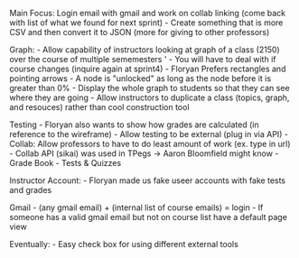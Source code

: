
Main Focus: Login email with gmail and work on collab linking (come back with list of what we found for next sprint)
    - Create something that is more CSV and then convert it to JSON (more for giving to other professors)



Graph:
    - Allow capability of instructors looking at graph of a class (2150) over the course of multiple sememesters '
        - You will have to deal with if course changes (inquire again at sprint4)
    - Floryan Prefers rectangles and pointing arrows
    - A node is "unlocked" as long as the node before it is greater than 0%
    - Display the whole graph to students so that they can see where they are going
    - Allow instructors to duplicate a class (topics, graph, and resouces) rather than cool construction tool

Testing 
    - Floryan also wants to show how grades are calculated (in reference to the wireframe)
    - Allow testing to be external (plug in via API)
        - Collab: Allow professors to have to do least amount of work  (ex. type in url)
    - Collab API (sikai) was used in TPegs → Aaron Bloomfield might know
        - Grade Book
        - Tests & Quizzes

Instructor Account:
    - Floryan made us fake useer accounts with fake tests and grades

Gmail 
    - (any gmail email) + (internal list of course emails) = login
    - If someone has a valid gmail email but not on course list have a default page view


Eventually:
    - Easy check box for using different external tools
